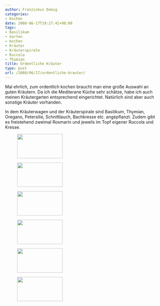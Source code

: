 ```yaml
---
author: Franziskus Domig
categories:
- Kochen
date: 2008-06-17T19:27:41+00:00
tags:
- Basilikum
- Garten
- Kochen
- Kräuter
- Kräuterspirale
- Ruccola
- Thymian
title: Ordentliche Kräuter
type: post
url: /2008/06/17/ordentliche-krauter/
---
```


Mal ehrlich, zum ordentlich kochen braucht man eine große Auswahl an guten Kräutern. Da ich die Mediterane Küche sehr schätze, habe ich auch meinen Kräutergarten entsprechend eingerichtet. Natürlich sind aber auch sonstige Kräuter vorhanden.

In dem Kräuterwagen und der Kräuterspirale sind Basilikum, Thymian, Oregano, Petersilie, Schnittlauch, Bachkresse etc. angepflanzt. Zudem gibt es freistehend zweimal Rosmarin und jeweils im Topf eigener Ruccola und Kresse.

<div id='gallery-1' class='gallery galleryid-60 gallery-columns-3 gallery-size-thumbnail'>
  <figure class='gallery-item'> 
  
  <div class='gallery-icon landscape'>
    <a href='/2008/06/17/ordentliche-krauter/dsc00142/'><img width="150" height="80" src="/uploads/2008/06/dsc00142-150x80.jpg" class="attachment-thumbnail size-thumbnail" alt="" /></a>
  </div></figure><figure class='gallery-item'> 
  
  <div class='gallery-icon landscape'>
    <a href='/2008/06/17/ordentliche-krauter/dsc00143/'><img width="150" height="80" src="/uploads/2008/06/dsc00143-150x80.jpg" class="attachment-thumbnail size-thumbnail" alt="" /></a>
  </div></figure><figure class='gallery-item'> 
  
  <div class='gallery-icon landscape'>
    <a href='/2008/06/17/ordentliche-krauter/dsc00144/'><img width="150" height="80" src="/uploads/2008/06/dsc00144-150x80.jpg" class="attachment-thumbnail size-thumbnail" alt="" /></a>
  </div></figure><figure class='gallery-item'> 
  
  <div class='gallery-icon landscape'>
    <a href='/2008/06/17/ordentliche-krauter/dsc00146/'><img width="150" height="80" src="/uploads/2008/06/dsc00146-150x80.jpg" class="attachment-thumbnail size-thumbnail" alt="" /></a>
  </div></figure><figure class='gallery-item'> 
  
  <div class='gallery-icon landscape'>
    <a href='/2008/06/17/ordentliche-krauter/dsc00147/'><img width="150" height="80" src="/uploads/2008/06/dsc00147-150x80.jpg" class="attachment-thumbnail size-thumbnail" alt="" /></a>
  </div></figure><figure class='gallery-item'> 
  
  <div class='gallery-icon landscape'>
    <a href='/2008/06/17/ordentliche-krauter/dsc00148/'><img width="150" height="80" src="/uploads/2008/06/dsc00148-150x80.jpg" class="attachment-thumbnail size-thumbnail" alt="" /></a>
  </div></figure>
</div>
